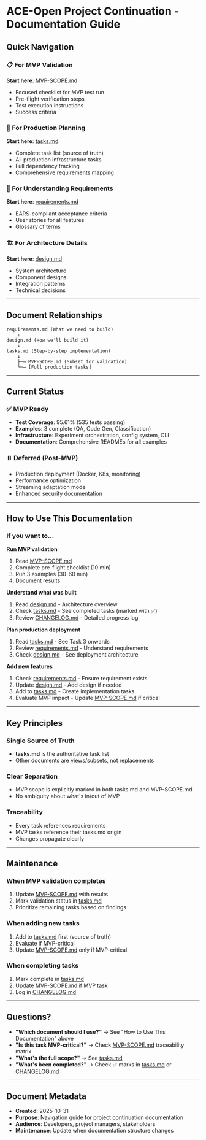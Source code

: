 # ACE-Open Project Continuation - Documentation Guide

## Quick Navigation

### 📋 For MVP Validation
**Start here**: [MVP-SCOPE.md](./MVP-SCOPE.md)
- Focused checklist for MVP test run
- Pre-flight verification steps
- Test execution instructions
- Success criteria

### 📐 For Production Planning
**Start here**: [tasks.md](./tasks.md)
- Complete task list (source of truth)
- All production infrastructure tasks
- Full dependency tracking
- Comprehensive requirements mapping

### 📝 For Understanding Requirements
**Start here**: [requirements.md](./requirements.md)
- EARS-compliant acceptance criteria
- User stories for all features
- Glossary of terms

### 🏗️ For Architecture Details
**Start here**: [design.md](./design.md)
- System architecture
- Component designs
- Integration patterns
- Technical decisions

---

## Document Relationships

```
requirements.md (What we need to build)
    ↓
design.md (How we'll build it)
    ↓
tasks.md (Step-by-step implementation)
    ↓
    ├─→ MVP-SCOPE.md (Subset for validation)
    └─→ [Full production tasks]
```

---

## Current Status

### ✅ MVP Ready
- **Test Coverage**: 95.61% (535 tests passing)
- **Examples**: 3 complete (QA, Code Gen, Classification)
- **Infrastructure**: Experiment orchestration, config system, CLI
- **Documentation**: Comprehensive READMEs for all examples

### ⏸️ Deferred (Post-MVP)
- Production deployment (Docker, K8s, monitoring)
- Performance optimization
- Streaming adaptation mode
- Enhanced security documentation

---

## How to Use This Documentation

### If you want to...

**Run MVP validation**
1. Read [MVP-SCOPE.md](./MVP-SCOPE.md)
2. Complete pre-flight checklist (10 min)
3. Run 3 examples (30-60 min)
4. Document results

**Understand what was built**
1. Read [design.md](./design.md) - Architecture overview
2. Check [tasks.md](./tasks.md) - See completed tasks (marked with ✅)
3. Review [CHANGELOG.md](../../../CHANGELOG.md) - Detailed progress log

**Plan production deployment**
1. Read [tasks.md](./tasks.md) - See Task 3 onwards
2. Review [requirements.md](./requirements.md) - Understand requirements
3. Check [design.md](./design.md) - See deployment architecture

**Add new features**
1. Check [requirements.md](./requirements.md) - Ensure requirement exists
2. Update [design.md](./design.md) - Add design if needed
3. Add to [tasks.md](./tasks.md) - Create implementation tasks
4. Evaluate MVP impact - Update [MVP-SCOPE.md](./MVP-SCOPE.md) if critical

---

## Key Principles

### Single Source of Truth
- **tasks.md** is the authoritative task list
- Other documents are views/subsets, not replacements

### Clear Separation
- MVP scope is explicitly marked in both tasks.md and MVP-SCOPE.md
- No ambiguity about what's in/out of MVP

### Traceability
- Every task references requirements
- MVP tasks reference their tasks.md origin
- Changes propagate clearly

---

## Maintenance

### When MVP validation completes
1. Update [MVP-SCOPE.md](./MVP-SCOPE.md) with results
2. Mark validation status in [tasks.md](./tasks.md)
3. Prioritize remaining tasks based on findings

### When adding new tasks
1. Add to [tasks.md](./tasks.md) first (source of truth)
2. Evaluate if MVP-critical
3. Update [MVP-SCOPE.md](./MVP-SCOPE.md) only if MVP-critical

### When completing tasks
1. Mark complete in [tasks.md](./tasks.md)
2. Update [MVP-SCOPE.md](./MVP-SCOPE.md) if MVP task
3. Log in [CHANGELOG.md](../../../CHANGELOG.md)

---

## Questions?

- **"Which document should I use?"** → See "How to Use This Documentation" above
- **"Is this task MVP-critical?"** → Check [MVP-SCOPE.md](./MVP-SCOPE.md) traceability matrix
- **"What's the full scope?"** → See [tasks.md](./tasks.md)
- **"What's been completed?"** → Check ✅ marks in [tasks.md](./tasks.md) or [CHANGELOG.md](../../../CHANGELOG.md)

---

## Document Metadata

- **Created**: 2025-10-31
- **Purpose**: Navigation guide for project continuation documentation
- **Audience**: Developers, project managers, stakeholders
- **Maintenance**: Update when documentation structure changes
